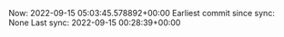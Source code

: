 Now: 2022-09-15 05:03:45.578892+00:00 Earliest commit since sync: None Last sync: 2022-09-15 00:28:39+00:00
